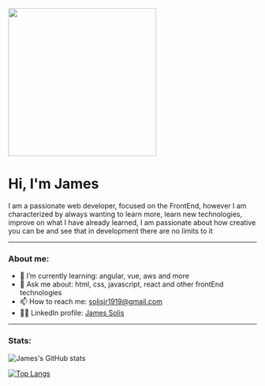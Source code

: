 <div id="header" aling="left">
        <img src="https://media.giphy.com/media/13HgwGsXF0aiGY/giphy.gif" width="300" borderRadius="5">
        <h1>Hi, I'm James</h1>
        <p>I am a passionate web developer, focused on the FrontEnd, however I am characterized by always wanting to learn more, learn new technologies, improve on what         I have already learned, I am passionate about how creative you can be and see that in development there are no limits to it</p>
</div>

---

### About me:

- 🌱 I’m currently learning: angular, vue, aws and more
- 💬 Ask me about: html, css, javascript, react and other frontEnd technologies
- 📫 How to reach me: solisjr1919@gmail.com 
- 🕵️‍♀️ LinkedIn profile: [James Solis](https://www.linkedin.com/in/james-sol%C3%ADs-403410217/)

---

### Stats:

![James's GitHub stats](https://github-readme-stats.vercel.app/api?username=JamesSoFer&show_icons=true&theme=tokyonight)

[![Top Langs](https://github-readme-stats.vercel.app/api/top-langs/?username=JamesSoFer&layout=compact)](https://github.com/anuraghazra/github-readme-stats)
